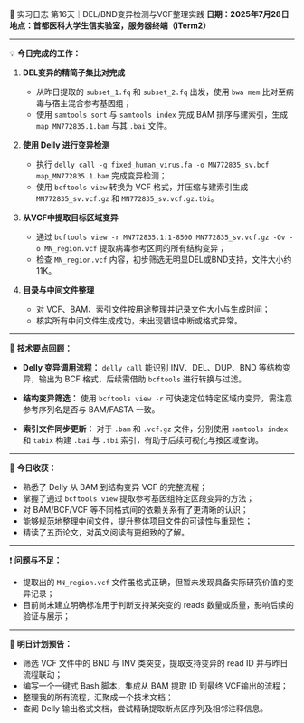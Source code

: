 🧬 实习日志 第16天｜DEL/BND变异检测与VCF整理实践
**日期：2025年7月28日**
**地点：首都医科大学生信实验室，服务器终端（iTerm2）**

---

💡 **今日完成的工作：**

1. **DEL变异的精简子集比对完成**

   * 从昨日提取的 `subset_1.fq` 和 `subset_2.fq` 出发，使用 `bwa mem` 比对至病毒与宿主混合参考基因组；
   * 使用 `samtools sort` 与 `samtools index` 完成 BAM 排序与建索引，生成 `map_MN772835.1.bam` 与其 `.bai` 文件。

2. **使用 Delly 进行变异检测**

   * 执行 `delly call -g fixed_human_virus.fa -o MN772835_sv.bcf map_MN772835.1.bam` 完成变异检测；
   * 使用 `bcftools view` 转换为 VCF 格式，并压缩与建索引生成 `MN772835_sv.vcf.gz` 和 `MN772835_sv.vcf.gz.tbi`。

3. **从VCF中提取目标区域变异**

   * 通过 `bcftools view -r MN772835.1:1-8500 MN772835_sv.vcf.gz -Ov -o MN_region.vcf` 提取病毒参考区间的所有结构变异；
   * 检查 `MN_region.vcf` 内容，初步筛选无明显DEL或BND支持，文件大小约11K。

4. **目录与中间文件整理**

   * 对 VCF、BAM、索引文件按用途整理并记录文件大小与生成时间；
   * 核实所有中间文件生成成功，未出现错误中断或格式异常。

---

🔧 **技术要点回顾：**

* **Delly 变异调用流程：**
  `delly call` 能识别 INV、DEL、DUP、BND 等结构变异，输出为 BCF 格式，后续需借助 `bcftools` 进行转换与过滤。

* **结构变异筛选：**
  使用 `bcftools view -r` 可快速定位特定区域内变异，需注意参考序列名是否与 BAM/FASTA 一致。

* **索引文件同步更新：**
  对于 `.bam` 和 `.vcf.gz` 文件，分别使用 `samtools index` 和 `tabix` 构建 `.bai` 与 `.tbi` 索引，有助于后续可视化与按区域查询。

---

🧠 **今日收获：**

* 熟悉了 Delly 从 BAM 到结构变异 VCF 的完整流程；
* 掌握了通过 `bcftools view` 提取参考基因组特定区段变异的方法；
* 对 BAM/BCF/VCF 等不同格式间的依赖关系有了更清晰的认识；
* 能够规范地整理中间文件，提升整体项目文件的可读性与重现性；
* 精读了五页论文，对英文阅读有更细致的了解。

---

❗ **问题与不足：**

* 提取出的 `MN_region.vcf` 文件虽格式正确，但暂未发现具备实际研究价值的变异记录；
* 目前尚未建立明确标准用于判断支持某突变的 reads 数量或质量，影响后续的验证与展示；

---

🧠 **明日计划预告：**

* 筛选 VCF 文件中的 BND 与 INV 类突变，提取支持变异的 read ID 并与昨日流程联动；
* 编写一个一键式 Bash 脚本，集成从 BAM 提取 ID 到最终 VCF输出的流程；
* 整理我的所有流程，汇聚成一个技术文档；
* 查阅 Delly 输出格式文档，尝试精确提取断点区序列及相邻注释信息。

